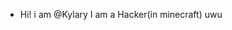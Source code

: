 - Hi! i am @Kylary
I am a Hacker(in minecraft)
uwu

<!---
Ds1nk/Ds1nk is a ✨ special ✨ repository because its `README.md` (this file) appears on your GitHub profile.
You can click the Preview link to take a look at your changes.
--->
